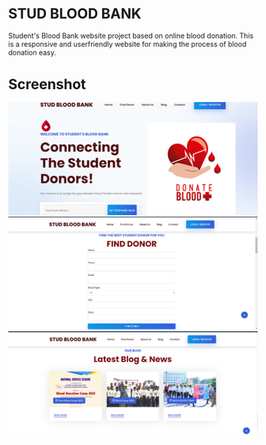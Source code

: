   
# STUD BLOOD BANK

Student's Blood Bank website project based on online blood donation. This  is a responsive and userfriendly website for making the process of blood donation easy.



# Screenshot


![Main Page Screenshot](mainpage.png)
![](FindDonar.png)
![](OurBlog.png)









